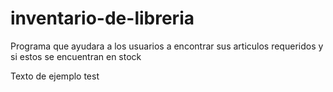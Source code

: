 # inventario-de-libreria

Programa que ayudara a los usuarios a encontrar sus articulos requeridos y si estos se encuentran en stock

Texto de ejemplo test
